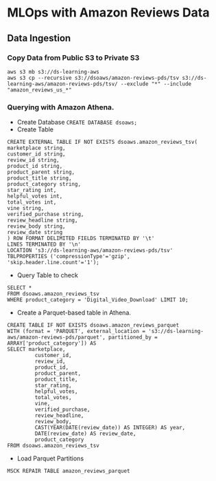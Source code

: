 # MLOps with Amazon Reviews Data

## Data Ingestion

### Copy Data from Public S3 to Private S3

```
aws s3 mb s3://ds-learning-aws
aws s3 cp --recursive s3://dsoaws/amazon-reviews-pds/tsv s3://ds-learning-aws/amazon-reviews-pds/tsv/ --exclude "*" --include "amazon_reviews_us_*"
```

### Querying with Amazon Athena.

- Create Database ```CREATE DATABASE dsoaws;```
- Create Table
```
CREATE EXTERNAL TABLE IF NOT EXISTS dsoaws.amazon_reviews_tsv(
marketplace string, 
customer_id string, 
review_id string, 
product_id string, 
product_parent string, 
product_title string, 
product_category string, 
star_rating int, 
helpful_votes int, 
total_votes int, 
vine string, 
verified_purchase string, 
review_headline string, 
review_body string, 
review_date string
) ROW FORMAT DELIMITED FIELDS TERMINATED BY '\t'
LINES TERMINATED BY '\n'
LOCATION 's3://ds-learning-aws/amazon-reviews-pds/tsv'
TBLPROPERTIES ('compressionType'='gzip', 'skip.header.line.count'='1');
```
- Query Table to check
```
SELECT *
FROM dsoaws.amazon_reviews_tsv
WHERE product_category = 'Digital_Video_Download' LIMIT 10;
```
- Create a Parquet-based table in Athena.
```
CREATE TABLE IF NOT EXISTS dsoaws.amazon_reviews_parquet
WITH (format = 'PARQUET', external_location = 's3://ds-learning-aws/amazon-reviews-pds/parquet', partitioned_by = ARRAY['product_category']) AS
SELECT marketplace,
         customer_id,
         review_id,
         product_id,
         product_parent,
         product_title,
         star_rating,
         helpful_votes,
         total_votes,
         vine,
         verified_purchase,
         review_headline,
         review_body,
         CAST(YEAR(DATE(review_date)) AS INTEGER) AS year,
         DATE(review_date) AS review_date,
         product_category
FROM dsoaws.amazon_reviews_tsv
```
- Load Parquet Partitions
```
MSCK REPAIR TABLE amazon_reviews_parquet
```